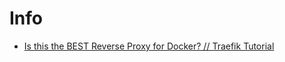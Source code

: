 # Info

* [Is this the BEST Reverse Proxy for Docker? // Traefik Tutorial](https://www.youtube.com/watch?v=wLrmmh1eI94)

